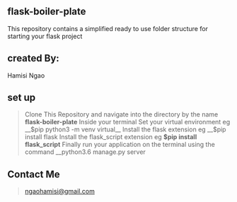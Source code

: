## flask-boiler-plate
This repository contains a simplified ready to use folder structure for starting your flask project

## created By:
Hamisi Ngao

## set up
>Clone This Repository and navigate into the directory by the name __flask-boiler-plate__ Inside your terminal
> Set your virtual environment eg __$pip python3 -m venv virtual__
>Install the flask extension eg __$pip install flask
>Install the flask_script extension eg __$pip install flask_script__
>Finally run your application on the terminal using the command __python3.6 manage.py server

## Contact Me
>ngaohamisi@gmail.com




